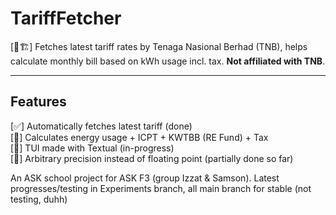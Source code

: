 # TariffFetcher

[🚧🏗️] Fetches latest tariff rates by Tenaga Nasional Berhad (TNB), helps calculate monthly bill based on kWh usage incl. tax. **Not affiliated with TNB**.

---

## Features

[✅] Automatically fetches latest tariff (done)\
[🚧] Calculates energy usage + ICPT + KWTBB (RE Fund) + Tax\
[🚧] TUI made with Textual (in-progress)\
[🚧] Arbitrary precision instead of floating point (partially done so far)

An ASK school project for ASK F3 (group Izzat & Samson). Latest progresses/testing in Experiments branch, all main branch for stable (not testing, duhh)
